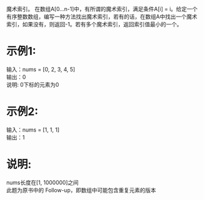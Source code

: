 魔术索引。 在数组A[0...n-1]中，有所谓的魔术索引，满足条件A[i] = i。给定一个有序整数数组，编写一种方法找出魔术索引，若有的话，在数组A中找出一个魔术索引，如果没有，则返回-1。若有多个魔术索引，返回索引值最小的一个。

# 示例1:

 输入：nums = [0, 2, 3, 4, 5]  
 输出：0  
 说明: 0下标的元素为0

 # 示例2:

 输入：nums = [1, 1, 1]  
 输出：1

 # 说明:

nums长度在[1, 1000000]之间  
此题为原书中的 Follow-up，即数组中可能包含重复元素的版本

